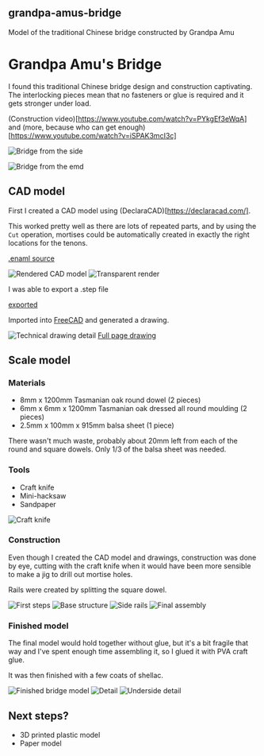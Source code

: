 ## grandpa-amus-bridge

Model of the traditional Chinese bridge constructed by Grandpa Amu

# Grandpa Amu's Bridge

I found this traditional Chinese bridge design and construction
captivating.  The interlocking pieces mean that no fasteners or glue
is required and it gets stronger under load.

(Construction video)[https://www.youtube.com/watch?v=PYkgEf3eWqA] and
(more, because who can get enough)[https://www.youtube.com/watch?v=iSPAK3mcI3c]

![Bridge from the side](photos/side.jpg)

![Bridge from the emd](photos/end.jpg)


## CAD model

First I created a CAD model using
(DeclaraCAD)[https://declaracad.com/].

This worked pretty well as
there are lots of repeated parts, and by using the `Cut` operation,
mortises could be automatically created in exactly the right locations
for the tenons.

[.enaml source](src/bridge.enaml)

![Rendered CAD model](output/bridge-render.png)
![Transparent render](output/bridge-render-transparent.png)

I was able to export a .step file

[exported](output/bridge.step)

Imported into [FreeCAD](https://www.freecadweb.org/) and generated a drawing.

![Technical drawing detail](output/bridge-drawing.png)
[Full page drawing](output/bridge-drawing.pdf)


## Scale model

### Materials

* 8mm x 1200mm Tasmanian oak round dowel (2 pieces)
* 6mm x 6mm x 1200mm Tasmanian oak dressed all round moulding (2 pieces)
* 2.5mm x 100mm x 915mm balsa sheet (1 piece)

There wasn't much waste, probably about 20mm left from each of the
round and square dowels.  Only 1/3 of the balsa sheet was needed.

### Tools

* Craft knife
* Mini-hacksaw
* Sandpaper

![Craft knife](photos/20200822_163449.jpg)

### Construction

Even though I created the CAD model and drawings, construction was
done by eye, cutting with the craft knife when it would have been more
sensible to make a jig to drill out mortise holes.

Rails were created by splitting the square dowel.

![First steps](photos/20200711_163831.jpg)
![Base structure](photos/20200717_223040.jpg)
![Side rails](photos/20200811_224754.jpg)
![Final assembly](photos/20200819_222255.jpg)

### Finished model

The final model would hold together without glue, but it's a bit
fragile that way and I've spent enough time assembling it, so I glued
it with PVA craft glue.

It was then finished with a few coats of shellac.

![Finished bridge model](photos/20200822_103315.jpg)
![Detail](photos/20200822_103328.jpg)
![Underside detail](photos/20200822_103346.jpg)


## Next steps?

* 3D printed plastic model
* Paper model

